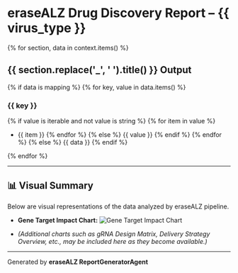 # eraseALZ Drug Discovery Report – {{ virus_type }}

{% for section, data in context.items() %}
## {{ section.replace('_', ' ').title() }} Output

{% if data is mapping %}
{% for key, value in data.items() %}
### {{ key }}
{% if value is iterable and not value is string %}
{% for item in value %}
- {{ item }}
{% endfor %}
{% else %}
{{ value }}
{% endif %}
{% endfor %}
{% else %}
{{ data }}
{% endif %}

{% endfor %}

---

## 📊 Visual Summary

Below are visual representations of the data analyzed by eraseALZ pipeline.

- **Gene Target Impact Chart:**
![Gene Target Impact Chart](./fig_target_prioritization.png)

- *(Additional charts such as gRNA Design Matrix, Delivery Strategy Overview, etc., may be included here as they become available.)*

---

Generated by **eraseALZ ReportGeneratorAgent**